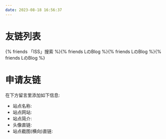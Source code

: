 ```yaml
---
date: 2023-08-18 16:56:37
---
```


# 友链列表

{% friends 「ISS」搜索 %}{% friends LのBlog %}{% friends LのBlog %}{% friends LのBlog %}

# 申请友链
在下方留言里添加如下信息:
- 站点名称:
- 站点网站:
- 站点简介:
- 头像直链:
- 站点截图(横向)直链:

